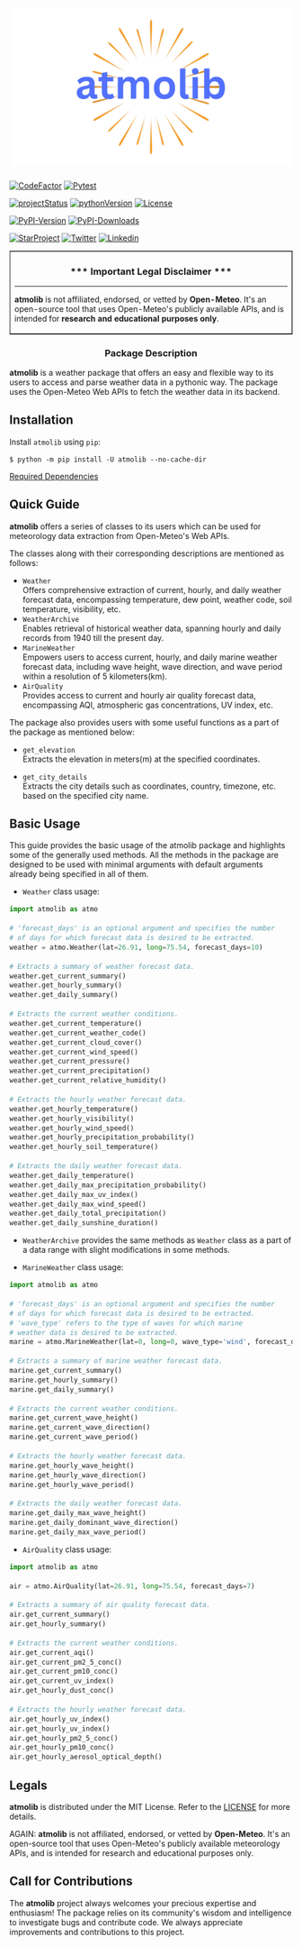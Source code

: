 <h1 align=center>
<img src="https://raw.githubusercontent.com/rahul4732saini/atmolib/main/assets/atmolib.png?raw=true" width=500>
</h1>

<a href="https://www.codefactor.io/repository/github/rahul4732saini/atmolib"><img src="https://www.codefactor.io/repository/github/rahul4732saini/atmolib/badge" alt="CodeFactor" /></a>
<a href="https://github.com/rahul4732saini/atmolib/actions/workflows/pytest.yml"><img src="https://github.com/rahul4732saini/atmolib/workflows/Pytest/badge.svg" alt="Pytest" /></a>

<a href="https://www.github.com/rahul4732saini/atmolib"><img src="https://img.shields.io/badge/status-beta-yellow?maxAge=60" alt="projectStatus"></a>
<a href="https://www.github.com/rahul4732saini/atmolib"><img src="https://img.shields.io/badge/python-3.10+-blue?label=Python&maxAge=60" alt="pythonVersion"></a>
<a href="https://github.com/rahul4732saini/atmolib/blob/main/LICENSE"><img src="https://img.shields.io/badge/License-MIT-green?maxAge=60" alt="License"></a>

<a href="https://www.pypi.org/project/atmolib"><img src="https://img.shields.io/pypi/v/atmolib.svg?logo=pypi&logoColor=ffa07a&label=PyPI Version&maxAge=60" alt="PyPI-Version"></a>
<a href="https://www.pypi.org/project/atmolib"><img src="https://img.shields.io/pypi/dm/atmolib.svg?label=PyPI Downloads" alt="PyPI-Downloads"></a>

<a href="https://www.github.com/rahul4732saini/atmolib"><img src="https://img.shields.io/github/stars/rahul4732saini/atmolib.svg?style=social&label=Star&maxAge=60" alt="StarProject"></a>
<a href="https://www.twitter.com/rahulsaini4732"><img src="https://img.shields.io/twitter/follow/rahulsaini4732?style=social&label=Follow&maxAge=60" alt="Twitter"></a>
<a href="https://www.linkedin.com/in/rahul-saini-9191a5286/)"><img src="https://img.shields.io/badge/LinkedIn-Connect-blue?style=social&logo=linkedin&maxAge=60" alt="Linkedin"></a>

<table border=1 cellpadding=10><tr><td>

<h3 align=center>*** Important Legal Disclaimer ***</h3>

---

<b>atmolib</b> is not affiliated, endorsed, or vetted by <b>Open-Meteo</b>. It's an open-source tool that uses Open-Meteo's publicly available APIs, and is intended for <b>research and educational purposes only</b>.

</td></tr></table>

<h3 align=center>Package Description</h3>

<b>atmolib</b> is a weather package that offers an easy and flexible way to its users to access and parse weather data in a pythonic way. The package uses the Open-Meteo Web APIs to fetch the weather data in its backend.

## Installation

Install `atmolib` using `pip`:

```
$ python -m pip install -U atmolib --no-cache-dir
```

[Required Dependencies](./requirements.txt)

## Quick Guide

<b>atmolib</b> offers a series of classes to its users which can be used for meteorology data extraction from Open-Meteo's Web APIs.

The classes along with their corresponding descriptions are mentioned as follows:

- `Weather`<br>
  Offers comprehensive extraction of current, hourly, and daily weather forecast data, encompassing temperature, dew point, weather code, soil temperature, visibility, etc.
- `WeatherArchive`<br>
  Enables retrieval of historical weather data, spanning hourly and daily records from 1940 till the present day.
- `MarineWeather`<br>
  Empowers users to access current, hourly, and daily marine weather forecast data, including wave height, wave direction, and wave period within a resolution of 5 kilometers(km).
- `AirQuality`<br>
  Provides access to current and hourly air quality forecast data, encompassing AQI, atmospheric gas concentrations, UV index, etc.

The package also provides users with some useful functions as a part of the package as mentioned below:

- `get_elevation`<br>
  Extracts the elevation in meters(m) at the specified coordinates.

- `get_city_details`<br>
  Extracts the city details such as coordinates, country, timezone, etc. based on the specified city name.

## Basic Usage

This guide provides the basic usage of the atmolib package and highlights some of the generally used methods. All the methods in the package are designed to be used with minimal arguments with default
arguments already being specified in all of them.

- `Weather` class usage:

```python
import atmolib as atmo

# 'forecast_days' is an optional argument and specifies the number
# of days for which forecast data is desired to be extracted.
weather = atmo.Weather(lat=26.91, long=75.54, forecast_days=10)

# Extracts a summary of weather forecast data.
weather.get_current_summary()
weather.get_hourly_summary()
weather.get_daily_summary()

# Extracts the current weather conditions.
weather.get_current_temperature()
weather.get_current_weather_code()
weather.get_current_cloud_cover()
weather.get_current_wind_speed()
weather.get_current_pressure()
weather.get_current_precipitation()
weather.get_current_relative_humidity()

# Extracts the hourly weather forecast data.
weather.get_hourly_temperature()
weather.get_hourly_visibility()
weather.get_hourly_wind_speed()
weather.get_hourly_precipitation_probability()
weather.get_hourly_soil_temperature()

# Extracts the daily weather forecast data.
weather.get_daily_temperature()
weather.get_daily_max_precipitation_probability()
weather.get_daily_max_uv_index()
weather.get_daily_max_wind_speed()
weather.get_daily_total_precipitation()
weather.get_daily_sunshine_duration()
```

- `WeatherArchive` provides the same methods as `Weather` class as a part of a data range with slight modifications in some methods.

- `MarineWeather` class usage:

```python
import atmolib as atmo

# 'forecast_days' is an optional argument and specifies the number
# of days for which forecast data is desired to be extracted.
# 'wave_type' refers to the type of waves for which marine
# weather data is desired to be extracted.
marine = atmo.MarineWeather(lat=0, long=0, wave_type='wind', forecast_days=7)

# Extracts a summary of marine weather forecast data.
marine.get_current_summary()
marine.get_hourly_summary()
marine.get_daily_summary()

# Extracts the current weather conditions.
marine.get_current_wave_height()
marine.get_current_wave_direction()
marine.get_current_wave_period()

# Extracts the hourly weather forecast data.
marine.get_hourly_wave_height()
marine.get_hourly_wave_direction()
marine.get_hourly_wave_period()

# Extracts the daily weather forecast data.
marine.get_daily_max_wave_height()
marine.get_daily_dominant_wave_direction()
marine.get_daily_max_wave_period()
```

- `AirQuality` class usage:

```python
import atmolib as atmo

air = atmo.AirQuality(lat=26.91, long=75.54, forecast_days=7)

# Extracts a summary of air quality forecast data.
air.get_current_summary()
air.get_hourly_summary()

# Extracts the current weather conditions.
air.get_current_aqi()
air.get_current_pm2_5_conc()
air.get_current_pm10_conc()
air.get_current_uv_index()
air.get_hourly_dust_conc()

# Extracts the hourly weather forecast data.
air.get_hourly_uv_index()
air.get_hourly_uv_index()
air.get_hourly_pm2_5_conc()
air.get_hourly_pm10_conc()
air.get_hourly_aerosol_optical_depth()
```

## Legals

<b>atmolib</b> is distributed under the MIT License. Refer to the [LICENSE](./LICENSE) for more details.

AGAIN: <b>atmolib</b> is not affiliated, endorsed, or vetted by <b>Open-Meteo</b>. It's an open-source tool that uses Open-Meteo's publicly available meteorology APIs, and is intended for research and educational purposes only.

## Call for Contributions

The <b>atmolib</b> project always welcomes your precious expertise and enthusiasm!
The package relies on its community's wisdom and intelligence to investigate bugs and contribute code. We always appreciate improvements and contributions to this project.
